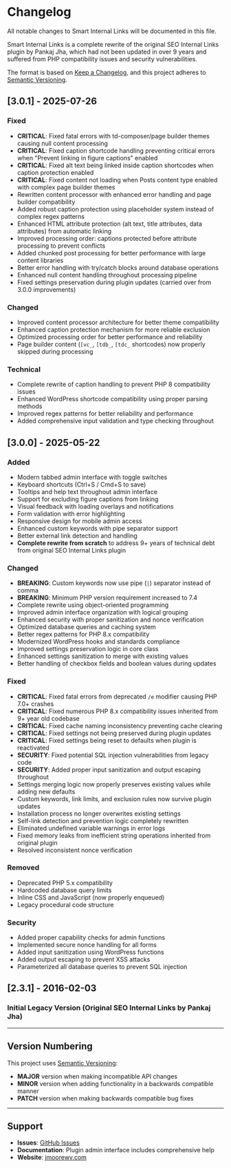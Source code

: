 # Changelog

All notable changes to Smart Internal Links will be documented in this file.

Smart Internal Links is a complete rewrite of the original SEO Internal Links plugin by Pankaj Jha, which had not been updated in over 9 years and suffered from PHP compatibility issues and security vulnerabilities.

The format is based on [Keep a Changelog](https://keepachangelog.com/en/1.0.0/),
and this project adheres to [Semantic Versioning](https://semver.org/spec/v2.0.0.html).

## [3.0.1] - 2025-07-26

### Fixed

- **CRITICAL**: Fixed fatal errors with td-composer/page builder themes causing null content processing
- **CRITICAL**: Fixed caption shortcode handling preventing critical errors when "Prevent linking in figure captions" enabled
- **CRITICAL**: Fixed alt text being linked inside caption shortcodes when caption protection enabled
- **CRITICAL**: Fixed content not loading when Posts content type enabled with complex page builder themes
- Rewritten content processor with enhanced error handling and page builder compatibility
- Added robust caption protection using placeholder system instead of complex regex patterns
- Enhanced HTML attribute protection (alt text, title attributes, data attributes) from automatic linking
- Improved processing order: captions protected before attribute processing to prevent conflicts
- Added chunked post processing for better performance with large content libraries
- Better error handling with try/catch blocks around database operations
- Enhanced null content handling throughout processing pipeline
- Fixed settings preservation during plugin updates (carried over from 3.0.0 improvements)

### Changed

- Improved content processor architecture for better theme compatibility
- Enhanced caption protection mechanism for more reliable exclusion
- Optimized processing order for better performance and reliability
- Page builder content (`[vc_`, `[tdb_`, `[tdc_` shortcodes) now properly skipped during processing

### Technical

- Complete rewrite of caption handling to prevent PHP 8 compatibility issues
- Enhanced WordPress shortcode compatibility using proper parsing methods
- Improved regex patterns for better reliability and performance
- Added comprehensive input validation and type checking throughout

## [3.0.0] - 2025-05-22

### Added

- Modern tabbed admin interface with toggle switches
- Keyboard shortcuts (Ctrl+S / Cmd+S to save)
- Tooltips and help text throughout admin interface
- Support for excluding figure captions from linking
- Visual feedback with loading overlays and notifications
- Form validation with error highlighting
- Responsive design for mobile admin access
- Enhanced custom keywords with pipe separator support
- Better external link detection and handling
- **Complete rewrite from scratch** to address 9+ years of technical debt from original SEO Internal Links plugin

### Changed

- **BREAKING**: Custom keywords now use pipe (`|`) separator instead of comma
- **BREAKING**: Minimum PHP version requirement increased to 7.4
- Complete rewrite using object-oriented programming
- Improved admin interface organization with logical grouping
- Enhanced security with proper sanitization and nonce verification
- Optimized database queries and caching system
- Better regex patterns for PHP 8.x compatibility
- Modernized WordPress hooks and standards compliance
- Improved settings preservation logic in core class
- Enhanced settings sanitization to merge with existing values
- Better handling of checkbox fields and boolean values during updates

### Fixed

- **CRITICAL**: Fixed fatal errors from deprecated `/e` modifier causing PHP 7.0+ crashes
- **CRITICAL**: Fixed numerous PHP 8.x compatibility issues inherited from 9+ year old codebase
- **CRITICAL**: Fixed cache naming inconsistency preventing cache clearing
- **CRITICAL**: Fixed settings not being preserved during plugin updates
- **CRITICAL**: Fixed settings being reset to defaults when plugin is reactivated
- **SECURITY**: Fixed potential SQL injection vulnerabilities from legacy code
- **SECURITY**: Added proper input sanitization and output escaping throughout
- Settings merging logic now properly preserves existing values while adding new defaults
- Custom keywords, link limits, and exclusion rules now survive plugin updates
- Installation process no longer overwrites existing settings
- Self-link detection and prevention logic completely rewritten
- Eliminated undefined variable warnings in error logs
- Fixed memory leaks from inefficient string operations inherited from original plugin
- Resolved inconsistent nonce verification

### Removed

- Deprecated PHP 5.x compatibility
- Hardcoded database query limits
- Inline CSS and JavaScript (now properly enqueued)
- Legacy procedural code structure

### Security

- Added proper capability checks for admin functions
- Implemented secure nonce handling for all forms
- Added input sanitization using WordPress functions
- Added output escaping to prevent XSS attacks
- Parameterized all database queries to prevent SQL injection

## [2.3.1] - 2016-02-03

### Initial Legacy Version (Original SEO Internal Links by Pankaj Jha)

---

## Version Numbering

This project uses [Semantic Versioning](https://semver.org/):

- **MAJOR** version when making incompatible API changes
- **MINOR** version when adding functionality in a backwards compatible manner
- **PATCH** version when making backwards compatible bug fixes

---

## Support

- **Issues**: [GitHub Issues](https://github.com/jmoorewv/smart-internal-links/issues)
- **Documentation**: Plugin admin interface includes comprehensive help
- **Website**: [jmoorewv.com](https://jmoorewv.com)
